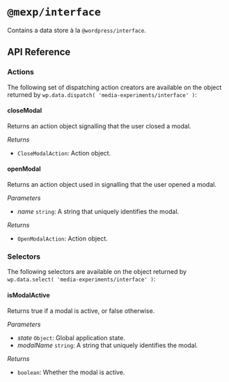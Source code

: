 # `@mexp/interface`

Contains a data store à la `@wordpress/interface`.

## API Reference

### Actions

The following set of dispatching action creators are available on the object returned by `wp.data.dispatch( 'media-experiments/interface' )`:

<!-- START TOKEN(Autogenerated actions|src/store/actions.ts) -->

#### closeModal

Returns an action object signalling that the user closed a modal.

_Returns_

-   `CloseModalAction`: Action object.

#### openModal

Returns an action object used in signalling that the user opened a modal.

_Parameters_

-   _name_ `string`: A string that uniquely identifies the modal.

_Returns_

-   `OpenModalAction`: Action object.

<!-- END TOKEN(Autogenerated actions|src/store/actions.ts) -->

### Selectors

The following selectors are available on the object returned by `wp.data.select( 'media-experiments/interface' )`:

<!-- START TOKEN(Autogenerated selectors|src/store/selectors.ts) -->

#### isModalActive

Returns true if a modal is active, or false otherwise.

_Parameters_

-   _state_ `Object`: Global application state.
-   _modalName_ `string`: A string that uniquely identifies the modal.

_Returns_

-   `boolean`: Whether the modal is active.


<!-- END TOKEN(Autogenerated selectors|src/store/selectors.ts) -->

